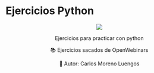 # Ejercicios Python
<div align="center">
    <img src="https://media2.giphy.com/media/coxQHKASG60HrHtvkt/giphy.gif">
</div>
<p align="center">Ejercicios para practicar con python</p>
<p align="center">📚 Ejercicios sacados de OpenWebinars</p>
<p align="center">💖 Autor: Carlos Moreno Luengos</p>
